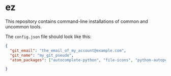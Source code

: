# ez

This repository contains command-line installations of common and uncommon tools.

The `config.json` file should look like this:

```json
{
  "git_email": "the_email_of_my_account@example.com",
  "git_name": "my_git_pseudo",
  "atom_packages": ["autocomplete-python", "file-icons", "python-autopep8"]

}
```
